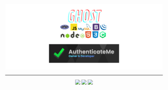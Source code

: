 <a href="https://authenticateme.cf"><img src="https://raw.githubusercontent.com/ImTheGh0st/ImTheGh0st/main/media/BANNER.png" alt=""></a>
<hr>
<p align="center" dir="auto">
    <a href="https://authenticateme.cf" target="_blank"><img src="https://img.shields.io/badge/AuthenticateMe-100000?style=for-the-badge&logo=&Color=white" style="max-width: 100%;"></a>
    <a href="https://discord.gg/KdcYHcQ" target="_blank"><img src="https://img.shields.io/badge/discord-100000?style=for-the-badge&logo=discord&logoColor=white" style="max-width: 100%;"></a>
    <!-- <a href="https://open.spotify.com/user/" target="_blank"><img src="https://img.shields.io/badge/spotify-100000?style=for-the-badge&logo=spotify&logoColor=white" style="max-width: 100%;"></a> -->
    <a href="https://www.youtube.com/c/ImTheGh0st" target="_blank"><img src="https://img.shields.io/badge/youtube-100000?style=for-the-badge&logo=youtube&logoColor=white" style="max-width: 100%;"></a>
    <!-- <a href="https://www.instagram.com/" target="_blank"><img src="https://img.shields.io/badge/instagram-100000?style=for-the-badge&logo=instagram&logoColor=white" style="max-width: 100%;"></a> -->
    <!-- <a href="https://github.com/ImTheGh0st"><img src="https://img.shields.io/badge/github-100000?style=for-the-badge&logo=github&logoColor=white" style="max-width: 100%;"></a> -->
    <!-- <a href="https://twitter.com/" target="_blank"><img src="https://img.shields.io/badge/twitter-100000?style=for-the-badge&logo=twitter&logoColor=white" style="max-width: 100%;"></a> -->
</p>

